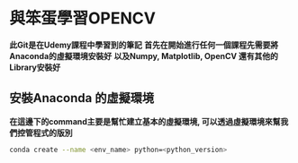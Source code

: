 # 與笨蛋學習OPENCV
**此Git是在Udemy課程中學習到的筆記**
**首先在開始進行任何一個課程先需要將Anaconda的虛擬環境安裝好**
**以及Numpy, Matplotlib, OpenCV 還有其他的Library安裝好**

## 安裝Anaconda 的虛擬環境
**在這邊下的command主要是幫忙建立基本的虛擬環境, 可以透過虛擬環境來幫我們控管程式的版別**
```bash
conda create --name <env_name> python=<python_version>
```

